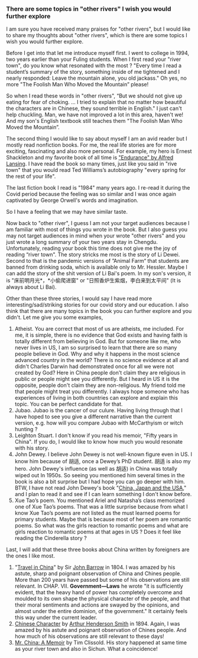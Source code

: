 

### There are some topics in "other rivers" I wish you would further explore 

I am sure you have received many praises for "other rivers", but I would like to share my thoughts about "other rivers", which is there are some topics I wish you would further explore.

Before I get into that let me introduce myself first. I went to college in 1994, two years earlier than your Fuling students. When I first read your "river town", do you know what resonated with the most ? "Every time I read a student’s summary of the story, something inside of me tightened and I nearly responded: Leave the mountain alone, you old jackass." Oh yes, no more "The Foolish Man Who Moved the Mountain” please!

So when I read these words in "other rivers", “But we should not give up eating for fear of choking. ... I tried to explain that no matter how beautiful the characters are in Chinese, they sound terrible in English." I just can't help chuckling. Man, we have not improved a lot in this area, haven't we! And my son's English textbook still teaches them "The Foolish Man Who Moved the Mountain”.

The second thing I would like to say about myself I am an avid reader but I mostly read nonfiction books. For me, the real life stories are for more exciting, fascinating and also more personal. For example, my hero is Ernest Shackleton and my favorite book of all time is ["Endurance" by Alfred Lansing](https://en.wikipedia.org/wiki/Endurance:_Shackleton's_Incredible_Voyage). I have read the book so many times, just like you said in "rive town" that you would read Ted Williams’s autobiography "every spring for the rest of your life".

The last fiction book I read is "1984" many years ago. I re-read it during the Covid period because the feeling was so similar and I was once again captivated by George Orwell's words and imagination.

So I have a feeling that we may have similar taste.

Now back to "other river", I guess I am not your target audiences because I am familiar with most of things you wrote in the book. But I also guess you may not target audiences in mind when your wrote "other rivers" and you just wrote a long summary of your two years stay in Chengdu. Unfortunately, reading your book this time does not give me the joy of reading “river town". The story stricks me most is the story of Li Dewei. Second to that is the pandemic versions of ”Animal Farm“ that students are banned from drinking soda, which is available only to Mr. Hessler. Maybe I can add the story of the shit version of Li Bai's poem. In my son's version, it is "床前明月光*，*小偷爬进窗" or "日照香炉生紫烟，李白来到太平间" (It is always about Li Bai).

Other than these three stories, I would say I have read more interesting/sad/striking stories for our covid story and our education. I also think that there are many topics in the book you can further explore and you didn't. Let me give you some examples,

1. Atheist. You are correct that most of us are atheists, me included. For me, it is simple, there is no evidence that God exists and having faith is totally different from believing in God. But for someone like me, who never lives in US, I am so surprised to learn that there are so many people believe in God. Why and why it happens in the most science advanced country in the world? There is no science evidence at all and didn't Charles Darwin had demonstrated once for all we were not created by God? Here in China people don't claim they are religious in public or people might see you differently. But I heard in US it is the opposite, people don't claim they are non-religious. My friend told me that people might treat you differently. I always hope someone who has experiences of living in both countries can explore and explain this topic. You can be perfect candidate for that.
2. Jubao. Jubao is the cancer of our culure. Having living through that I have hoped to see you give a different narrative than the current version, e.g. how will you compare Jubao with McCarthyism or witch hunting ?
3. Leighton Stuart. I don't know if you read his memoir, "Fifty years in China". If you do, I would like to know how much you would resonate with his story.
4. John Dewey. I believe John Dewey is not well-known figure even in US. I know him because of 胡适, once a Dewey’s PhD student. 胡适 is also my hero. John Dewey's influence (as well as 胡适) in China was totally wiped out In 1950s. So seeing you mentioned him several times in the book is also a bit surprise but I had hope you can go deeper with him. BTW, I have not read John Dewey's book "[China, Japan and the USA.](https://www.gutenberg.org/files/28393/28393-h/28393-h.htm)" and I plan to read it and see if I can learn something I don't know before.
5. Xue Tao’s poem. You mentioned Ariel and Natasha’s class memorized one of Xue Tao’s poems. That was a little surprise because from what I know Xue Tao’s poems are not listed as the must learned poems for primary students. Maybe that is because most of her poem are romantic poems. So what was the girls reaction to romantic poems and what are girls reaction to romantic poems at that ages in US ? Does it feel like reading the Cinderella story ?



Last, I will add that these three books about China written by foreigners are the ones I like most.

1. "[Travel in China](https://www.gutenberg.org/files/28729/28729-h/28729-h.htm)" by Sir [John Barrow](https://en.wikipedia.org/wiki/Sir_John_Barrow,_1st_Baronet) in 1804. I was amazed by his astute, sharp and poignant observation of China and Chines people. More than 200 years have passed but some of his observations are still relevant. In CHAP. VII. **Government—Laws** he wrote "it is sufficiently evident, that the heavy hand of power has completely overcome and moulded to its own shape the physical character of the people, and that their moral sentiments and actions are swayed by the opinions, and almost under the entire dominion, of the government." It certainly feels this way under the current leader.
2. [Chinese Character](https://archive.org/details/cu31924023247160) by [Arthur Henderson Smith](https://en.wikipedia.org/wiki/Arthur_Henderson_Smith) in 1894. Again, I was amazed by his astute and poignant observation of Chines people. And how much of his observations are still relevant to these days!
3. [Mr. China: A Memoir](https://www.amazon.com/Mr-China-Memoir-Tim-Clissold/dp/0060761407/ref=sr_1_1?crid=2U1S8ZJ0I5GED&dib=eyJ2IjoiMSJ9.s8SNOkqKpwZYO-HGRL8N5SwL8GL-xTFpnQgqi4gudeAKg4s5xkp9JqU4OE8N1hkKLOwHLDNbRXMnbOvFYwu1JSPb6ABXBRnjJrHpOgJ9p8wnc1T5YHH0se0nPYA4RJkZXdxOLGdO_WIk4zBIX3eCrPnxJfVjy3WmlVSGCTpBIOR3kXQ-Zcgo_cWsj-2YKIPta1QSwl8U7c2HI8SM6XS7AaI6GlSq88q-P4BSGVe7pRU.6oNfyEiGeXO0WZG17uy9rE9mVQOMvSSxfdg-BPv6PIk&dib_tag=se&keywords=mr+china&qid=1723947468&s=books&sprefix=mr+chia%2Cstripbooks%2C934&sr=1-1) by Tim Clissold. His story happened at same time as your river town and also in Sichun. What a coincidence!
